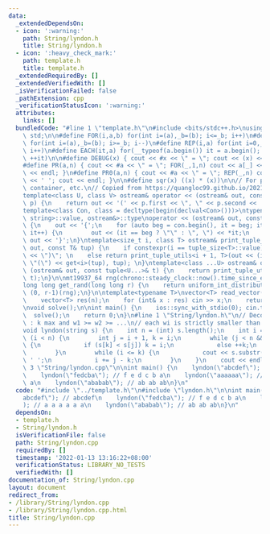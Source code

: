 ```yaml
---
data:
  _extendedDependsOn:
  - icon: ':warning:'
    path: String/lyndon.h
    title: String/lyndon.h
  - icon: ':heavy_check_mark:'
    path: template.h
    title: template.h
  _extendedRequiredBy: []
  _extendedVerifiedWith: []
  _isVerificationFailed: false
  _pathExtension: cpp
  _verificationStatusIcon: ':warning:'
  attributes:
    links: []
  bundledCode: "#line 1 \"template.h\"\n#include <bits/stdc++.h>\nusing namespace\
    \ std;\n\n#define FOR(i,a,b) for(int i=(a),_b=(b); i<=_b; i++)\n#define FORD(i,a,b)\
    \ for(int i=(a),_b=(b); i>=_b; i--)\n#define REP(i,a) for(int i=0,_a=(a); i<_a;\
    \ i++)\n#define EACH(it,a) for(__typeof(a.begin()) it = a.begin(); it != a.end();\
    \ ++it)\n\n#define DEBUG(x) { cout << #x << \" = \"; cout << (x) << endl; }\n\
    #define PR(a,n) { cout << #a << \" = \"; FOR(_,1,n) cout << a[_] << ' '; cout\
    \ << endl; }\n#define PR0(a,n) { cout << #a << \" = \"; REP(_,n) cout << a[_]\
    \ << ' '; cout << endl; }\n\n#define sqr(x) ((x) * (x))\n\n// For printing pair,\
    \ container, etc.\n// Copied from https://quangloc99.github.io/2021/07/30/my-CP-debugging-template.html\n\
    template<class U, class V> ostream& operator << (ostream& out, const pair<U, V>&\
    \ p) {\n    return out << '(' << p.first << \", \" << p.second << ')';\n}\n\n\
    template<class Con, class = decltype(begin(declval<Con>()))>\ntypename enable_if<!is_same<Con,\
    \ string>::value, ostream&>::type\noperator << (ostream& out, const Con& con)\
    \ {\n    out << '{';\n    for (auto beg = con.begin(), it = beg; it != con.end();\
    \ it++) {\n        out << (it == beg ? \"\" : \", \") << *it;\n    }\n    return\
    \ out << '}';\n}\ntemplate<size_t i, class T> ostream& print_tuple_utils(ostream&\
    \ out, const T& tup) {\n    if constexpr(i == tuple_size<T>::value) return out\
    \ << \")\"; \n    else return print_tuple_utils<i + 1, T>(out << (i ? \", \" :\
    \ \"(\") << get<i>(tup), tup); \n}\ntemplate<class ...U> ostream& operator <<\
    \ (ostream& out, const tuple<U...>& t) {\n    return print_tuple_utils<0, tuple<U...>>(out,\
    \ t);\n}\n\nmt19937_64 rng(chrono::steady_clock::now().time_since_epoch().count());\n\
    long long get_rand(long long r) {\n    return uniform_int_distribution<long long>\
    \ (0, r-1)(rng);\n}\n\ntemplate<typename T>\nvector<T> read_vector(int n) {\n\
    \    vector<T> res(n);\n    for (int& x : res) cin >> x;\n    return res;\n}\n\
    \nvoid solve();\n\nint main() {\n    ios::sync_with_stdio(0); cin.tie(0);\n  \
    \  solve();\n    return 0;\n}\n#line 1 \"String/lyndon.h\"\n// Decompose s = w1w2..wk\
    \ : k max and w1 >= w2 >= ...\n// each wi is strictly smaller than all its rotation\n\
    void lyndon(string s) {\n    int n = (int) s.length();\n    int i = 0;\n    while\
    \ (i < n) {\n        int j = i + 1, k = i;\n        while (j < n && s[k] <= s[j])\
    \ {\n            if (s[k] < s[j]) k = i;\n            else ++k;\n            ++j;\n\
    \        }\n        while (i <= k) {\n            cout << s.substr(i, j - k) <<\
    \ ' ';\n            i += j - k;\n        }\n    }\n    cout << endl;\n}\n#line\
    \ 3 \"String/lyndon.cpp\"\n\nint main() {\n    lyndon(\"abcdef\"); // abcdef\n\
    \    lyndon(\"fedcba\"); // f e d c b a\n    lyndon(\"aaaaaa\"); // a a a a a\
    \ a\n    lyndon(\"ababab\"); // ab ab ab\n}\n"
  code: "#include \"../template.h\"\n#include \"lyndon.h\"\n\nint main() {\n    lyndon(\"\
    abcdef\"); // abcdef\n    lyndon(\"fedcba\"); // f e d c b a\n    lyndon(\"aaaaaa\"\
    ); // a a a a a a\n    lyndon(\"ababab\"); // ab ab ab\n}\n"
  dependsOn:
  - template.h
  - String/lyndon.h
  isVerificationFile: false
  path: String/lyndon.cpp
  requiredBy: []
  timestamp: '2022-01-13 13:16:22+08:00'
  verificationStatus: LIBRARY_NO_TESTS
  verifiedWith: []
documentation_of: String/lyndon.cpp
layout: document
redirect_from:
- /library/String/lyndon.cpp
- /library/String/lyndon.cpp.html
title: String/lyndon.cpp
---
```

